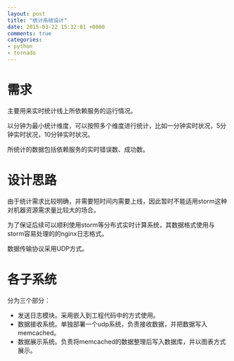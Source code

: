 ```yaml
---
layout: post
title: "统计系统设计"
date: 2015-03-22 15:32:01 +0800
comments: true
categories: 
- python
- tornado
---
```


# 需求

主要用来实时统计线上所依赖服务的运行情况。

以分钟为最小统计维度，可以按照多个维度进行统计，比如一分钟实时状况，5分钟实时状况，10分钟实时状况。

所统计的数据包括依赖服务的实时错误数、成功数。

# 设计思路

由于统计需求比较明确，并需要短时间内需要上线，因此暂时不能适用storm这种对机器资源需求量比较大的场合。

为了保证后续可以顺利使用storm等分布式实时计算系统，其数据格式使用与storm容易处理的的nginx日志格式。

数据传输协议采用UDP方式。

# 各子系统

分为三个部分：

* 发送日志模块。采用嵌入到工程代码中的方式使用。
* 数据接收系统。单独部署一个udp系统，负责接收数据，并把数据写入memcached。
* 数据展示系统。负责将memcached的数据整理后写入数据库，并以图表方式展示。 



















